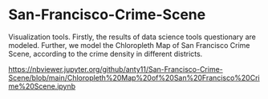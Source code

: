 # San-Francisco-Crime-Scene

Visualization tools. Firstly, the results of data science tools questionary are modeled. Further, we model the 
Chloropleth Map of San Francisco Crime Scene, according to the crime density in different districts.

https://nbviewer.jupyter.org/github/anty11/San-Francisco-Crime-Scene/blob/main/Chloropleth%20Map%20of%20San%20Francisco%20Crime%20Scene.ipynb
